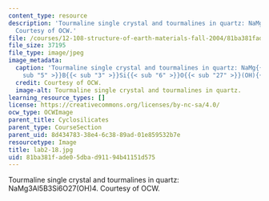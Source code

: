 ```yaml
---
content_type: resource
description: 'Tourmaline single crystal and tourmalines in quartz: NaMg3Al5B3Si6O27(OH)4.
  Courtesy of OCW.'
file: /courses/12-108-structure-of-earth-materials-fall-2004/81ba381fade05dbad91194b41151d575_lab2-18.jpg
file_size: 37195
file_type: image/jpeg
image_metadata:
  caption: 'Tourmaline single crystal and tourmalines in quartz: NaMg{{< sub "3" >}}Al{{<
    sub "5" >}}B{{< sub "3" >}}Si{{< sub "6" >}}O{{< sub "27" >}}(OH){{< sub "4" >}}.'
  credit: Courtesy of OCW.
  image-alt: Tourmaline single crystal and tourmalines in quartz.
learning_resource_types: []
license: https://creativecommons.org/licenses/by-nc-sa/4.0/
ocw_type: OCWImage
parent_title: Cyclosilicates
parent_type: CourseSection
parent_uid: 8d434783-38e4-6c38-89ad-01e859532b7e
resourcetype: Image
title: lab2-18.jpg
uid: 81ba381f-ade0-5dba-d911-94b41151d575
---
```

Tourmaline single crystal and tourmalines in quartz: NaMg3Al5B3Si6O27(OH)4. Courtesy of OCW.